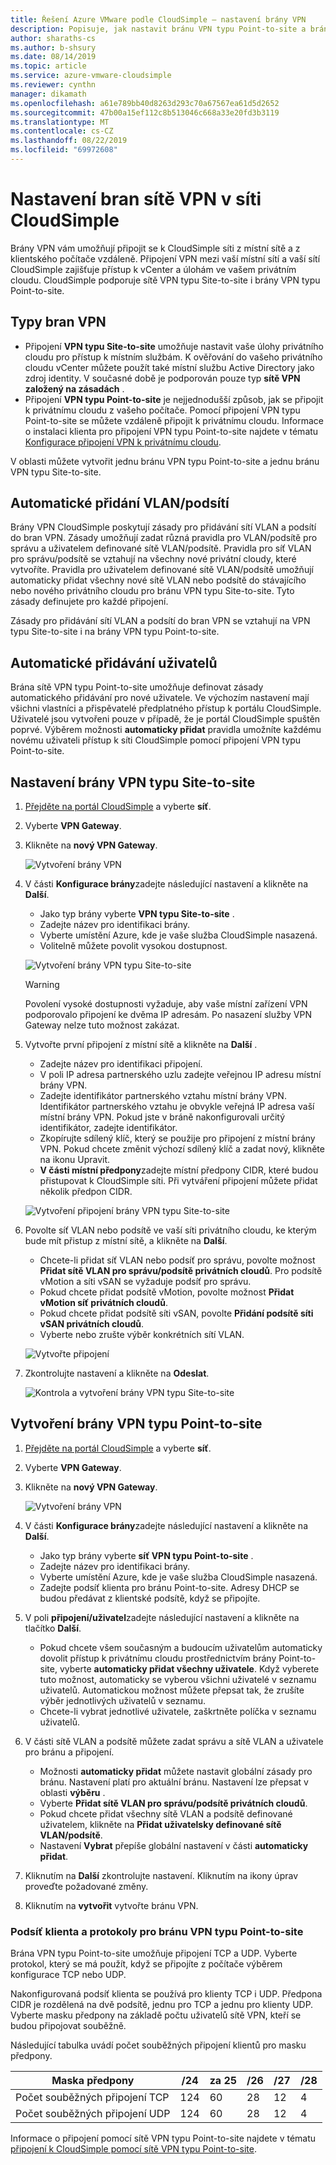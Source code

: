 ```yaml
---
title: Řešení Azure VMware podle CloudSimple – nastavení brány VPN
description: Popisuje, jak nastavit bránu VPN typu Point-to-site a bránu VPN typu Site-to-site a vytvořit připojení mezi místní sítí a privátním cloudem CloudSimple.
author: sharaths-cs
ms.author: b-shsury
ms.date: 08/14/2019
ms.topic: article
ms.service: azure-vmware-cloudsimple
ms.reviewer: cynthn
manager: dikamath
ms.openlocfilehash: a61e789bb40d8263d293c70a67567ea61d5d2652
ms.sourcegitcommit: 47b00a15ef112c8b513046c668a33e20fd3b3119
ms.translationtype: MT
ms.contentlocale: cs-CZ
ms.lasthandoff: 08/22/2019
ms.locfileid: "69972608"
---
```

# <a name="set-up-vpn-gateways-on-cloudsimple-network"></a>Nastavení bran sítě VPN v síti CloudSimple

Brány VPN vám umožňují připojit se k CloudSimple síti z místní sítě a z klientského počítače vzdáleně. Připojení VPN mezi vaší místní sítí a vaší sítí CloudSimple zajišťuje přístup k vCenter a úlohám ve vašem privátním cloudu. CloudSimple podporuje sítě VPN typu Site-to-site i brány VPN typu Point-to-site.

## <a name="vpn-gateway-types"></a>Typy bran VPN

* Připojení **VPN typu Site-to-site** umožňuje nastavit vaše úlohy privátního cloudu pro přístup k místním službám. K ověřování do vašeho privátního cloudu vCenter můžete použít také místní službu Active Directory jako zdroj identity.  V současné době je podporován pouze typ **sítě VPN založený na zásadách** .
* Připojení **VPN typu Point-to-site** je nejjednodušší způsob, jak se připojit k privátnímu cloudu z vašeho počítače. Pomocí připojení VPN typu Point-to-site se můžete vzdáleně připojit k privátnímu cloudu. Informace o instalaci klienta pro připojení VPN typu Point-to-site najdete v tématu [Konfigurace připojení VPN k privátnímu cloudu](set-up-vpn.md).

V oblasti můžete vytvořit jednu bránu VPN typu Point-to-site a jednu bránu VPN typu Site-to-site.

## <a name="automatic-addition-of-vlansubnets"></a>Automatické přidání VLAN/podsítí

Brány VPN CloudSimple poskytují zásady pro přidávání sítí VLAN a podsítí do bran VPN.  Zásady umožňují zadat různá pravidla pro VLAN/podsítě pro správu a uživatelem definované sítě VLAN/podsítě.  Pravidla pro síť VLAN pro správu/podsítě se vztahují na všechny nové privátní cloudy, které vytvoříte.  Pravidla pro uživatelem definované sítě VLAN/podsítě umožňují automaticky přidat všechny nové sítě VLAN nebo podsítě do stávajícího nebo nového privátního cloudu pro bránu VPN typu Site-to-site. Tyto zásady definujete pro každé připojení.

Zásady pro přidávání sítí VLAN a podsítí do bran VPN se vztahují na VPN typu Site-to-site i na brány VPN typu Point-to-site.

## <a name="automatic-addition-of-users"></a>Automatické přidávání uživatelů

Brána sítě VPN typu Point-to-site umožňuje definovat zásady automatického přidávání pro nové uživatele. Ve výchozím nastavení mají všichni vlastníci a přispěvatelé předplatného přístup k portálu CloudSimple.  Uživatelé jsou vytvořeni pouze v případě, že je portál CloudSimple spuštěn poprvé.  Výběrem možnosti **automaticky přidat** pravidla umožníte každému novému uživateli přístup k síti CloudSimple pomocí připojení VPN typu Point-to-site.

## <a name="set-up-a-site-to-site-vpn-gateway"></a>Nastavení brány VPN typu Site-to-site

1. [Přejděte na portál CloudSimple](access-cloudsimple-portal.md) a vyberte **síť**.
2. Vyberte **VPN Gateway**.
3. Klikněte na **nový VPN Gateway**.

    ![Vytvoření brány VPN](media/create-vpn-gateway.png)

4. V části **Konfigurace brány**zadejte následující nastavení a klikněte na **Další**.

    * Jako typ brány vyberte **VPN typu Site-to-site** .
    * Zadejte název pro identifikaci brány.
    * Vyberte umístění Azure, kde je vaše služba CloudSimple nasazená.
    * Volitelně můžete povolit vysokou dostupnost.

    ![Vytvoření brány VPN typu Site-to-site](media/create-vpn-gateway-s2s.png)

    > [!WARNING]
    > Povolení vysoké dostupnosti vyžaduje, aby vaše místní zařízení VPN podporovalo připojení ke dvěma IP adresám. Po nasazení služby VPN Gateway nelze tuto možnost zakázat.

5. Vytvořte první připojení z místní sítě a klikněte na **Další** .

    * Zadejte název pro identifikaci připojení.
    * V poli IP adresa partnerského uzlu zadejte veřejnou IP adresu místní brány VPN.
    * Zadejte identifikátor partnerského vztahu místní brány VPN.  Identifikátor partnerského vztahu je obvykle veřejná IP adresa vaší místní brány VPN.  Pokud jste v bráně nakonfigurovali určitý identifikátor, zadejte identifikátor.
    * Zkopírujte sdílený klíč, který se použije pro připojení z místní brány VPN.  Pokud chcete změnit výchozí sdílený klíč a zadat nový, klikněte na ikonu Upravit.
    * **V části místní předpony**zadejte místní předpony CIDR, které budou přistupovat k CloudSimple síti.  Při vytváření připojení můžete přidat několik předpon CIDR.

    ![Vytvoření připojení brány VPN typu Site-to-site](media/create-vpn-gateway-s2s-connection.png)

6. Povolte síť VLAN nebo podsítě ve vaší síti privátního cloudu, ke kterým bude mít přistup z místní sítě, a klikněte na **Další**.

    * Chcete-li přidat síť VLAN nebo podsíť pro správu, povolte možnost **Přidat sítě VLAN pro správu/podsítě privátních cloudů**.  Pro podsítě vMotion a síti vSAN se vyžaduje podsíť pro správu.
    * Pokud chcete přidat podsítě vMotion, povolte možnost **Přidat vMotion síť privátních cloudů**.
    * Pokud chcete přidat podsítě síti vSAN, povolte **Přidání podsítě síti vSAN privátních cloudů**.
    * Vyberte nebo zrušte výběr konkrétních sítí VLAN.

    ![Vytvořte připojení](media/create-vpn-gateway-s2s-connection-vlans.png)

7. Zkontrolujte nastavení a klikněte na **Odeslat**.

    ![Kontrola a vytvoření brány VPN typu Site-to-site](media/create-vpn-gateway-s2s-review.png)

## <a name="create-point-to-site-vpn-gateway"></a>Vytvoření brány VPN typu Point-to-site

1. [Přejděte na portál CloudSimple](access-cloudsimple-portal.md) a vyberte **síť**.
2. Vyberte **VPN Gateway**.
3. Klikněte na **nový VPN Gateway**.

    ![Vytvoření brány VPN](media/create-vpn-gateway.png)

4. V části **Konfigurace brány**zadejte následující nastavení a klikněte na **Další**.

    * Jako typ brány vyberte **síť VPN typu Point-to-site** .
    * Zadejte název pro identifikaci brány.
    * Vyberte umístění Azure, kde je vaše služba CloudSimple nasazená.
    * Zadejte podsíť klienta pro bránu Point-to-site.  Adresy DHCP se budou předávat z klientské podsítě, když se připojíte.

5. V poli **připojení/uživatel**zadejte následující nastavení a klikněte na tlačítko **Další**.

    * Pokud chcete všem současným a budoucím uživatelům automaticky dovolit přístup k privátnímu cloudu prostřednictvím brány Point-to-site, vyberte **automaticky přidat všechny uživatele**. Když vyberete tuto možnost, automaticky se vyberou všichni uživatelé v seznamu uživatelů. Automatickou možnost můžete přepsat tak, že zrušíte výběr jednotlivých uživatelů v seznamu.
    * Chcete-li vybrat jednotlivé uživatele, zaškrtněte políčka v seznamu uživatelů.

6. V části sítě VLAN a podsítě můžete zadat správu a sítě VLAN a uživatele pro bránu a připojení.

    * Možnosti **automaticky přidat** můžete nastavit globální zásady pro bránu. Nastavení platí pro aktuální bránu. Nastavení lze přepsat v oblasti **výběru** .
    * Vyberte **Přidat sítě VLAN pro správu/podsítě privátních cloudů**. 
    * Pokud chcete přidat všechny sítě VLAN a podsítě definované uživatelem, klikněte na **Přidat uživatelsky definované sítě VLAN/podsítě**.
    * Nastavení **Vybrat** přepíše globální nastavení v části **automaticky přidat**.

7. Kliknutím na **Další** zkontrolujte nastavení. Kliknutím na ikony úprav proveďte požadované změny.
8. Kliknutím na **vytvořit** vytvořte bránu VPN.

### <a name="client-subnet-and-protocols-for-point-to-site-vpn-gateway"></a>Podsíť klienta a protokoly pro bránu VPN typu Point-to-site

Brána VPN typu Point-to-site umožňuje připojení TCP a UDP.  Vyberte protokol, který se má použít, když se připojíte z počítače výběrem konfigurace TCP nebo UDP.

Nakonfigurovaná podsíť klienta se používá pro klienty TCP i UDP.  Předpona CIDR je rozdělená na dvě podsítě, jednu pro TCP a jednu pro klienty UDP. Vyberte masku předpony na základě počtu uživatelů sítě VPN, kteří se budou připojovat souběžně.  

Následující tabulka uvádí počet souběžných připojení klientů pro masku předpony.

| Maska předpony | /24 | za 25 | /26 | /27 | /28 |
|-------------|-----|-----|-----|-----|-----|
| Počet souběžných připojení TCP | 124 | 60 | 28 | 12 | 4 |
| Počet souběžných připojení UDP | 124 | 60 | 28 | 12 | 4 |

Informace o připojení pomocí sítě VPN typu Point-to-site najdete v tématu [připojení k CloudSimple pomocí sítě VPN typu Point-to-site](set-up-vpn.md#connect-to-cloudsimple-using-point-to-site-vpn).

